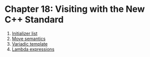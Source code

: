 # Chapter 18: Visiting with the New C++ Standard

1. [Initializer list](ex1/program.cpp)
2. [Move semantics](ex2)
3. [Variadic template](ex3/program.cpp)
4. [Lambda expressions](ex4/program.cpp)
